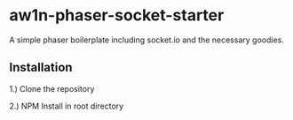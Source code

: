 # aw1n-phaser-socket-starter
A simple phaser boilerplate including socket.io and the necessary goodies.


## Installation

1.) Clone the repository

2.) NPM Install in root directory
